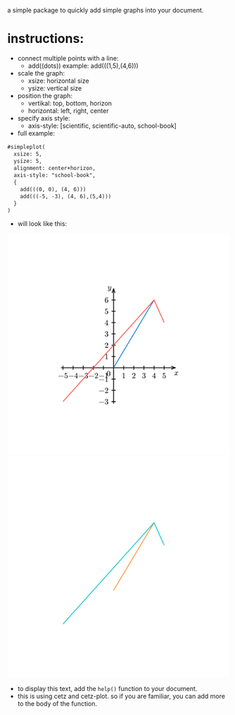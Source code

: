 a simple package to quickly add simple graphs into your document.

# instructions: 
- connect multiple points with a line:
  - add((dots)) example: add(((1,5),(4,6)))
- scale the graph:
  - xsize: horizontal size
  - ysize: vertical size
- position the graph:
  - vertikal: top, bottom, horizon
  - horizontal: left, right, center
- specify axis style:
  - axis-style: [scientific, scientific-auto, school-book]
- full example:
```
#simpleplot(
  xsize: 5,
  ysize: 5,
  alignment: center+horizon,
  axis-style: "school-book",
  {
    add(((0, 0), (4, 6)))
    add(((-5, -3), (4, 6),(5,4)))
  }
)
```
- will look like this:
<img src="graph_bright.png#gh-light-mode-only">
<img src="graph_dark.png#gh-dark-mode-only">

- to display this text, add the ``help()`` function to your document.
- this is using cetz and cetz-plot. so if you are familiar, you can add more to the body of the function.
